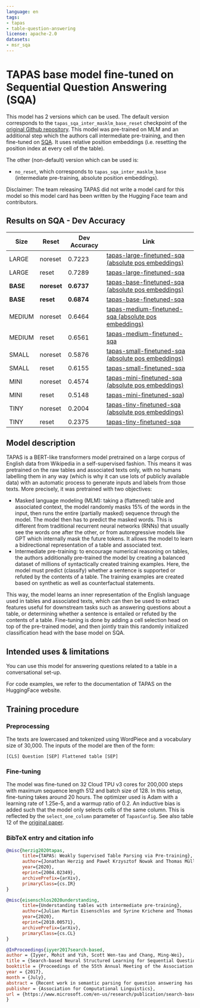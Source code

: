 ```yaml
---
language: en
tags:
- tapas
- table-question-answering
license: apache-2.0
datasets:
- msr_sqa
---
```


# TAPAS base model fine-tuned on Sequential Question Answering (SQA)

This model has 2 versions which can be used. The default version corresponds to the `tapas_sqa_inter_masklm_base_reset` checkpoint of the [original Github repository](https://github.com/google-research/tapas).
This model was pre-trained on MLM and an additional step which the authors call intermediate pre-training, and then fine-tuned on [SQA](https://www.microsoft.com/en-us/download/details.aspx?id=54253). It uses relative position embeddings (i.e. resetting the position index at every cell of the table).

The other (non-default) version which can be used is: 
- `no_reset`, which corresponds to `tapas_sqa_inter_masklm_base` (intermediate pre-training, absolute position embeddings). 

Disclaimer: The team releasing TAPAS did not write a model card for this model so this model card has been written by
the Hugging Face team and contributors.

## Results on SQA - Dev Accuracy

Size     |  Reset  | Dev Accuracy | Link
-------- | --------| -------- | ----
LARGE | noreset | 0.7223 | [tapas-large-finetuned-sqa (absolute pos embeddings)](https://huggingface.co/google/tapas-large-finetuned-sqa/tree/no_reset)
LARGE | reset | 0.7289 | [tapas-large-finetuned-sqa](https://huggingface.co/google/tapas-large-finetuned-sqa/tree/main)
**BASE** | **noreset** | **0.6737** | [tapas-base-finetuned-sqa (absolute pos embeddings)](https://huggingface.co/google/tapas-base-finetuned-sqa/tree/no_reset)
**BASE** | **reset** | **0.6874** | [tapas-base-finetuned-sqa](https://huggingface.co/google/tapas-base-finetuned-sqa/tree/main)
MEDIUM | noreset | 0.6464 | [tapas-medium-finetuned-sqa (absolute pos embeddings)](https://huggingface.co/google/tapas-medium-finetuned-sqa/tree/no_reset)
MEDIUM | reset | 0.6561 | [tapas-medium-finetuned-sqa](https://huggingface.co/google/tapas-medium-finetuned-sqa/tree/main)
SMALL | noreset | 0.5876 | [tapas-small-finetuned-sqa (absolute pos embeddings)](https://huggingface.co/google/tapas-small-finetuned-sqa/tree/no_reset)
SMALL | reset | 0.6155 | [tapas-small-finetuned-sqa](https://huggingface.co/google/tapas-small-finetuned-sqa/tree/main)
MINI | noreset | 0.4574 | [tapas-mini-finetuned-sqa (absolute pos embeddings)](https://huggingface.co/google/tapas-mini-finetuned-sqa/tree/no_reset)
MINI | reset | 0.5148 | [tapas-mini-finetuned-sqa](https://huggingface.co/google/tapas-mini-finetuned-sqa/tree/main))
TINY | noreset | 0.2004 | [tapas-tiny-finetuned-sqa (absolute pos embeddings)](https://huggingface.co/google/tapas-tiny-finetuned-sqa/tree/no_reset)
TINY | reset | 0.2375 | [tapas-tiny-finetuned-sqa](https://huggingface.co/google/tapas-tiny-finetuned-sqa/tree/main)

## Model description

TAPAS is a BERT-like transformers model pretrained on a large corpus of English data from Wikipedia in a self-supervised fashion. 
This means it was pretrained on the raw tables and associated texts only, with no humans labelling them in any way (which is why it
can use lots of publicly available data) with an automatic process to generate inputs and labels from those texts. More precisely, it
was pretrained with two objectives:

- Masked language modeling (MLM): taking a (flattened) table and associated context, the model randomly masks 15% of the words in 
  the input, then runs the entire (partially masked) sequence through the model. The model then has to predict the masked words. 
  This is different from traditional recurrent neural networks (RNNs) that usually see the words one after the other, 
  or from autoregressive models like GPT which internally mask the future tokens. It allows the model to learn a bidirectional 
  representation of a table and associated text.
- Intermediate pre-training: to encourage numerical reasoning on tables, the authors additionally pre-trained the model by creating 
  a balanced dataset of millions of syntactically created training examples. Here, the model must predict (classify) whether a sentence 
  is supported or refuted by the contents of a table. The training examples are created based on synthetic as well as counterfactual statements.

This way, the model learns an inner representation of the English language used in tables and associated texts, which can then be used 
to extract features useful for downstream tasks such as answering questions about a table, or determining whether a sentence is entailed
or refuted by the contents of a table. Fine-tuning is done by adding a cell selection head on top of the pre-trained model, and then jointly
train this randomly initialized classification head with the base model on SQA. 


## Intended uses & limitations

You can use this model for answering questions related to a table in a conversational set-up.

For code examples, we refer to the documentation of TAPAS on the HuggingFace website. 


## Training procedure

### Preprocessing

The texts are lowercased and tokenized using WordPiece and a vocabulary size of 30,000. The inputs of the model are
then of the form:

```
[CLS] Question [SEP] Flattened table [SEP]
```

### Fine-tuning

The model was fine-tuned on 32 Cloud TPU v3 cores for 200,000 steps with maximum sequence length 512 and batch size of 128.
In this setup, fine-tuning takes around 20 hours. The optimizer used is Adam with a learning rate of 1.25e-5, and a warmup ratio 
of 0.2. An inductive bias is added such that the model only selects cells of the same column. This is reflected by the 
`select_one_column` parameter of `TapasConfig`. See also table 12 of the [original paper](https://arxiv.org/abs/2004.02349).


### BibTeX entry and citation info

```bibtex
@misc{herzig2020tapas,
      title={TAPAS: Weakly Supervised Table Parsing via Pre-training}, 
      author={Jonathan Herzig and Paweł Krzysztof Nowak and Thomas Müller and Francesco Piccinno and Julian Martin Eisenschlos},
      year={2020},
      eprint={2004.02349},
      archivePrefix={arXiv},
      primaryClass={cs.IR}
}
```

```bibtex
@misc{eisenschlos2020understanding,
      title={Understanding tables with intermediate pre-training}, 
      author={Julian Martin Eisenschlos and Syrine Krichene and Thomas Müller},
      year={2020},
      eprint={2010.00571},
      archivePrefix={arXiv},
      primaryClass={cs.CL}
}
```

```bibtex
@InProceedings{iyyer2017search-based,
author = {Iyyer, Mohit and Yih, Scott Wen-tau and Chang, Ming-Wei},
title = {Search-based Neural Structured Learning for Sequential Question Answering},
booktitle = {Proceedings of the 55th Annual Meeting of the Association for Computational Linguistics},
year = {2017},
month = {July},
abstract = {Recent work in semantic parsing for question answering has focused on long and complicated questions, many of which would seem unnatural if asked in a normal conversation between two humans. In an effort to explore a conversational QA setting, we present a more realistic task: answering sequences of simple but inter-related questions. We collect a dataset of 6,066 question sequences that inquire about semi-structured tables from Wikipedia, with 17,553 question-answer pairs in total. To solve this sequential question answering task, we propose a novel dynamic neural semantic parsing framework trained using a weakly supervised reward-guided search. Our model effectively leverages the sequential context to outperform state-of-the-art QA systems that are designed to answer highly complex questions.},
publisher = {Association for Computational Linguistics},
url = {https://www.microsoft.com/en-us/research/publication/search-based-neural-structured-learning-sequential-question-answering/},
}
```